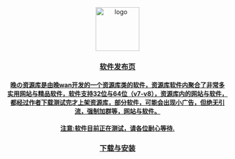 <div align="center">
  <a href="https://flowus.cn/wdzyk/share/f03cf2e4-efd3-4408-90f7-f13fc092254e"><img width="100px" alt="logo" src="https://pan.tenire.com/view.php/e782348fe6efc4508ee3517d859e8e04.jpg"/>
    
### 软件发布页
#### 晚の资源库是由晚wan开发的一个资源库类的软件，资源库软件内聚合了非常多实用网站与精品软件，软件支持32位与64位（v7-v8），资源库内的网站与软件，都经过作者下载测试完才上架资源库，部分软件，可能会出现小广告，但绝无引流，强制加群等，网站与软件。
#### 注意:软件目前正在测试，请各位耐心等待.

### 下载与安装

